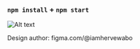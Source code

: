 ### `npm install` + `npm start`
![Alt text](src/assets/example.png)

Design author: figma.com/@iamhervewabo
